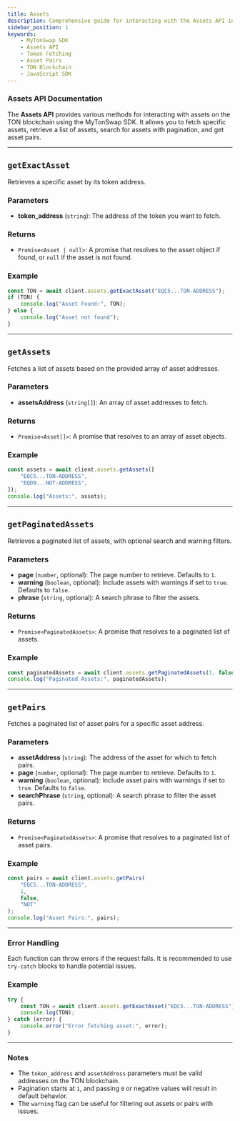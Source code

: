```yaml
---
title: Assets
description: Comprehensive guide for interacting with the Assets API in the MyTonSwap SDK, including methods for fetching specific assets, paginated asset lists, and asset pairs.
sidebar_position: 1
keywords:
    - MyTonSwap SDK
    - Assets API
    - Token Fetching
    - Asset Pairs
    - TON Blockchain
    - JavaScript SDK
---
```


### Assets API Documentation

The **Assets API** provides various methods for interacting with assets on the TON blockchain using the MyTonSwap SDK. It allows you to fetch specific assets, retrieve a list of assets, search for assets with pagination, and get asset pairs.

---

## `getExactAsset`

Retrieves a specific asset by its token address.

### Parameters

-   **token_address** (`string`): The address of the token you want to fetch.

### Returns

-   `Promise<Asset | null>`: A promise that resolves to the asset object if found, or `null` if the asset is not found.

### Example

```typescript
const TON = await client.assets.getExactAsset("EQC5...TON-ADDRESS");
if (TON) {
    console.log("Asset Found:", TON);
} else {
    console.log("Asset not found");
}
```

---

## `getAssets`

Fetches a list of assets based on the provided array of asset addresses.

### Parameters

-   **assetsAddress** (`string[]`): An array of asset addresses to fetch.

### Returns

-   `Promise<Asset[]>`: A promise that resolves to an array of asset objects.

### Example

```typescript
const assets = await client.assets.getAssets([
    "EQC5...TON-ADDRESS",
    "EQD9...NOT-ADDRESS",
]);
console.log("Assets:", assets);
```

---

## `getPaginatedAssets`

Retrieves a paginated list of assets, with optional search and warning filters.

### Parameters

-   **page** (`number`, optional): The page number to retrieve. Defaults to `1`.
-   **warning** (`boolean`, optional): Include assets with warnings if set to `true`. Defaults to `false`.
-   **phrase** (`string`, optional): A search phrase to filter the assets.

### Returns

-   `Promise<PaginatedAssets>`: A promise that resolves to a paginated list of assets.

### Example

```typescript
const paginatedAssets = await client.assets.getPaginatedAssets(1, false, "TON");
console.log("Paginated Assets:", paginatedAssets);
```

---

## `getPairs`

Fetches a paginated list of asset pairs for a specific asset address.

### Parameters

-   **assetAddress** (`string`): The address of the asset for which to fetch pairs.
-   **page** (`number`, optional): The page number to retrieve. Defaults to `1`.
-   **warning** (`boolean`, optional): Include asset pairs with warnings if set to `true`. Defaults to `false`.
-   **searchPhrase** (`string`, optional): A search phrase to filter the asset pairs.

### Returns

-   `Promise<PaginatedAssets>`: A promise that resolves to a paginated list of asset pairs.

### Example

```typescript
const pairs = await client.assets.getPairs(
    "EQC5...TON-ADDRESS",
    1,
    false,
    "NOT"
);
console.log("Asset Pairs:", pairs);
```

---

### Error Handling

Each function can throw errors if the request fails. It is recommended to use `try-catch` blocks to handle potential issues.

### Example

```typescript
try {
    const TON = await client.assets.getExactAsset("EQC5...TON-ADDRESS");
    console.log(TON);
} catch (error) {
    console.error("Error fetching asset:", error);
}
```

---

### Notes

-   The `token_address` and `assetAddress` parameters must be valid addresses on the TON blockchain.
-   Pagination starts at `1`, and passing `0` or negative values will result in default behavior.
-   The `warning` flag can be useful for filtering out assets or pairs with issues.
